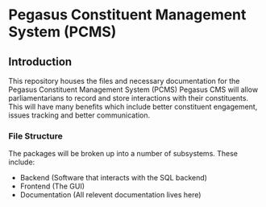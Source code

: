 # Pegasus Constituent Management System (PCMS)

## Introduction
This repository houses the files and necessary documentation for the Pegasus Constituent Management System (PCMS) Pegasus CMS will allow parliamentarians to record and store interactions with their constituents. This will have many benefits which include better constituent engagement, issues tracking and better communication.


### File Structure
The packages will be broken up into a number of subsystems. These include: 
- Backend (Software that interacts with the SQL backend)
- Frontend (The GUI)
- Documentation (All relevent documentation lives here)

